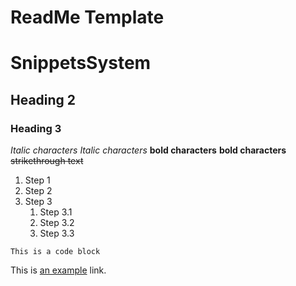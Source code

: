 # ReadMe Template

# SnippetsSystem

## Heading 2

### Heading 3

*Italic characters* 
_Italic characters_
**bold characters**
__bold characters__
~~strikethrough text~~

1.  Step 1
2.  Step 2
3.  Step 3
    1.  Step 3.1
    2.  Step 3.2
    3.  Step 3.3

```
This is a code block
```

This is [an example] link.

[an example]:(http://www.example.com/) 
